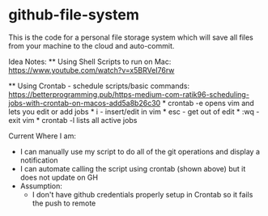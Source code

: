 # github-file-system
This is the code for a personal file storage system which will save all files from your machine to the cloud and auto-commit.

Idea Notes:
** Using Shell Scripts to run on Mac: https://www.youtube.com/watch?v=x5BRVeI76rw

** Using Crontab - schedule scripts/basic commands: https://betterprogramming.pub/https-medium-com-ratik96-scheduling-jobs-with-crontab-on-macos-add5a8b26c30
      * crontab -e opens vim and lets you edit or add jobs
      *   i - insert/edit in vim
      *   esc - get out of edit
      *   :wq - exit vim
      * crontab -l lists all active jobs

Current Where I am:
* I can manually use my script to do all of the git operations and display a notification
* I can automate calling the script using crontab (shown above) but it does not update on GH
* Assumption:
  * I don't have github credentials properly setup in Crontab so it fails the push to remote
